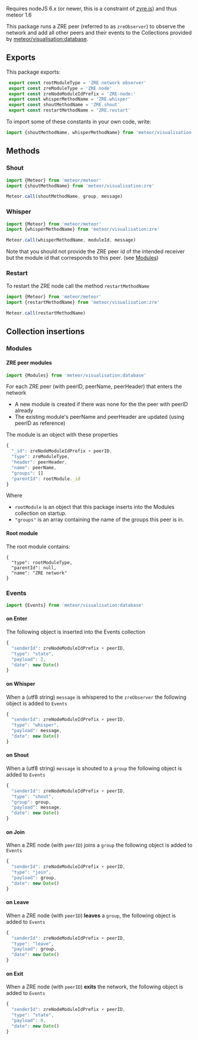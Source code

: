 Requires nodeJS 6.x (or newer, this is a constraint of [zyre.js](https://github.com/interpretor/zyre.js)) and thus meteor 1.6

This package runs a ZRE peer (referred to as `zreObserver`) to observe the network and add all other peers and their events to the Collections provided by [meteor/visualisation:database](https://github.com/Quite-nice/Visualisation/tree/develop/Web%20application/packages/database).

## Exports

This package exports:

```javascript
 export const rootModuleType = 'ZRE network observer'
 export const zreModuleType = 'ZRE node'
 export const zreNodeModuleIdPrefix = 'ZRE-node:'
 export const whisperMethodName = 'ZRE.whisper'
 export const shoutMethodName = 'ZRE.shout'
 export const restartMethodName = 'ZRE.restart'
```

To import some of these constants in your own code, write:

```javascript
import {shoutMethodName, whisperMethodName} from 'meteor/visualisation:zre'
```

## Methods

### Shout

```javascript
import {Meteor} from 'meteor/meteor'
import {shoutMethodName} from 'meteor/visualisation:zre'

Meteor.call(shoutMethodName, group, message)
```

### Whisper

```javascript
import {Meteor} from 'meteor/meteor'
import {whisperMethodName} from 'meteor/visualisation:zre'

Meteor.call(whisperMethodName, moduleId, message)
```

Note that you should not provide the ZRE peer id of the intended receiver but the module id that corresponds to this peer. (see [Modules](#modules))

### Restart

To restart the ZRE node call the method `restartMethodName`

```javascript
import {Meteor} from 'meteor/meteor'
import {restartMethodName} from 'meteor/visualisation:zre'

Meteor.call(restartMethodName)
```


## Collection insertions

### Modules

#### ZRE peer modules

```javascript
import {Modules} from 'meteor/visualisation:database'
```

For each ZRE peer (with peerID, peerName, peerHeader) that enters the network

- A new module is created if there was none for the the peer with peerID already
- The existing module's peerName and peerHeader are updated (using peerID as reference)

The module is an object with these properties

```javascript
{
  "_id": zreNodeModuleIdPrefix + peerID,
  "type": zreModuleType,
  "header": peerHeader,
  "name": peerName,
  "groups": []
  "parentId": rootModule._id
}
```

Where 

- `rootModule` is an object that this package inserts into the Modules collection on startup.
- `"groups"` is an array containing the name of the groups this peer is in.

#### Root module

The root module contains:

```
{
  "type": rootModuleType,
  "parentId": null,
  "name": "ZRE network"
}
```

### Events

```javascript
import {Events} from 'meteor/visualisation:database'
```

#### on Enter

The following object is inserted into the Events collection

```javascript
{
  "senderId": zreNodeModuleIdPrefix + peerID,
  "type": "state",
  "payload": 2,
  "date": new Date()
}
```

#### on Whisper

When a (utf8 string) `message` is whispered to the `zreObserver` the following object is added to `Events`

```javascript
{
  "senderId": zreNodeModuleIdPrefix + peerID,
  "type": "whisper",
  "payload": message,
  "date": new Date()
}
```

#### on Shout

When a (utf8 string) `message` is shouted to a `group` the following object is added to `Events`

```javascript
{
  "senderId": zreNodeModuleIdPrefix + peerID,
  "type": "shout",
  "group": group,
  "payload": message,
  "date": new Date()
}
```

#### on Join

When a ZRE node (with `peerID`) joins a `group` the following object is added to `Events`

```javascript
{
  "senderId": zreNodeModuleIdPrefix + peerID,
  "type": "join",
  "payload": group,
  "date": new Date()
}
```

#### on Leave

When a ZRE node (with `peerID`) **leaves** a `group`, the following object is added to `Events`

```javascript
{
  "senderId": zreNodeModuleIdPrefix + peerID,
  "type": "leave",
  "payload": group,
  "date": new Date()
}
```

#### on Exit

When a ZRE node (with `peerID`) **exits** the network, the following object is added to `Events`

```javascript
{
  "senderId": zreNodeModuleIdPrefix + peerID,
  "type": "state",
  "payload": 0,
  "date": new Date()
}
```



